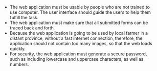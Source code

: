

* The web application must be usable by people who are not trained to use
  computer. The user interface should guide the users to help them fulfill
  the task.
* The web application must make sure that all submitted forms can be traced
  back and forth.
* Because the web application is going to be used by local farmer in a distant
  province, without a fast internet connection, therefore, the application
  should not contain too many images, so that the web loads quickly.
* For security, the web application must generate a secure password, such as
  including lowercase and uppercase characters, as well as numbers.




